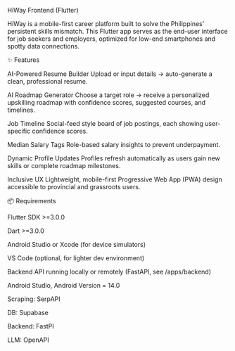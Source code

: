 HiWay Frontend (Flutter)

HiWay is a mobile-first career platform built to solve the Philippines’ persistent skills mismatch.
This Flutter app serves as the end-user interface for job seekers and employers, optimized for low-end smartphones and spotty data connections.

✨ Features

AI-Powered Resume Builder
Upload or input details → auto-generate a clean, professional resume.

AI Roadmap Generator
Choose a target role → receive a personalized upskilling roadmap with confidence scores, suggested courses, and timelines.

Job Timeline
Social-feed style board of job postings, each showing user-specific confidence scores.

Median Salary Tags
Role-based salary insights to prevent underpayment.

Dynamic Profile Updates
Profiles refresh automatically as users gain new skills or complete roadmap milestones.

Inclusive UX
Lightweight, mobile-first Progressive Web App (PWA) design accessible to provincial and grassroots users.

📦 Requirements

Flutter SDK >=3.0.0

Dart >=3.0.0

Android Studio or Xcode (for device simulators)

VS Code (optional, for lighter dev environment)

Backend API running locally or remotely (FastAPI, see /apps/backend)

Android Studio, Android Version = 14.0

Scraping: SerpAPI

DB: Supabase

Backend: FastPI

LLM: OpenAPI
